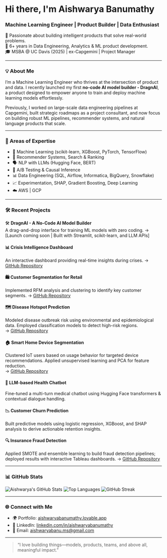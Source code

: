 <h1 align="left">Hi there, I'm Aishwarya Banumathy</h1>
<h3 align="left">Machine Learning Engineer | Product Builder | Data Enthusiast</h3>

<p align="left">
  🚀 Passionate about building intelligent products that solve real-world problems.<br/>
  🎯 6+ years in Data Engineering, Analytics & ML product development.<br/>
  🎓 MSBA @ UC Davis (2025) | ex-Capgemini | Project Manager <br/>
</p>

---

### 💡 About Me

I’m a Machine Learning Engineer who thrives at the intersection of product and data. I recently launched my first **no-code AI model builder - DragnAI**, a product designed to empower anyone to train and deploy machine learning models effortlessly.

Previously, I worked on large-scale data engineering pipelines at Capgemini, built strategic roadmaps as a project consultant, and now focus on building robust ML pipelines, recommender systems, and natural language products that scale.

---

### 🧠 Areas of Expertise

- 🤖 Machine Learning (scikit-learn, XGBoost, PyTorch, TensorFlow)
- 🧭 Recommender Systems, Search & Ranking
- 🗣️ NLP with LLMs (Hugging Face, BERT)
- 🧪 A/B Testing & Causal Inference
- 📊 Data Engineering (SQL, Airflow, Informatica, BigQuery, Snowflake)
- 📈 Experimentation, SHAP, Gradient Boosting, Deep Learning
- ☁️ AWS | GCP 

---

### 🛠️ Recent Projects

🛠️ **DragnAI - A No-Code AI Model Builder**  
A drag-and-drop interface for training ML models with zero coding.
→ [Launch coming soon | Built with Streamlit, scikit-learn, and LLM APIs]

#### 📊 Crisis Intelligence Dashboard
An interactive dashboard providing real-time insights during crises.
→ [GitHub Repository](https://github.com/Aishwarya-banu/crisis-intelligence-dashboard)

#### 🛍️ Customer Segmentation for Retail
Implemented RFM analysis and clustering to identify key customer segments.
→ [GitHub Repository](https://github.com/Aishwarya-banu/customer-segmentation-retail)

#### 🗺️ Disease Hotspot Prediction
Modeled disease outbreak risk using environmental and epidemiological data. Employed classification models to detect high-risk regions.  
→ [GitHub Repository](https://github.com/Aishwarya-banu/disease_hotspot_prediction)

#### 🏠 Smart Home Device Segmentation
Clustered IoT users based on usage behavior for targeted device recommendations. Applied unsupervised learning and PCA for feature reduction.  
→ [GitHub Repository](https://github.com/Aishwarya-banu/smart-home-devices)

#### 💬 **LLM-based Health Chatbot**  
Fine-tuned a multi-turn medical chatbot using Hugging Face transformers & contextual dialogue handling.

#### 📉 **Customer Churn Prediction**  
Built predictive models using logistic regression, XGBoost, and SHAP analysis to derive actionable retention insights.

#### 🔍 **Insurance Fraud Detection**  
Applied SMOTE and ensemble learning to build fraud detection pipelines; deployed results with interactive Tableau dashboards.
→ [GitHub Repository](https://github.com/Aishwarya-banu/Insurance-Claim-Fraud-Detection)

---

### 📊 GitHub Stats

![Aishwarya's GitHub Stats](https://github-readme-stats.vercel.app/api?username=aishwarya-banu&show_icons=true&theme=default&hide=prs&count_private=true)
![Top Languages](https://github-readme-stats.vercel.app/api/top-langs/?username=aishwarya-banu&layout=compact&theme=default)
![GitHub Streak](https://github-readme-streak-stats.herokuapp.com/?user=aishwarya-banu&theme=default)

---

### 🌐 Connect with Me

- 🌍 Portfolio: [aishwaryabanumathy.lovable.app](https://aishwaryabanumathy.lovable.app)
- 💼 LinkedIn: [linkedin.com/in/aishwaryabanumathy](https://www.linkedin.com/in/aishwaryabanumathy/)
- 📧 Email: [aishwaryabanu.ms@gmail.com](mailto:aishwaryabanu.ms@gmail.com)

---

> “I love building things—models, products, teams, and above all, meaningful impact.”
